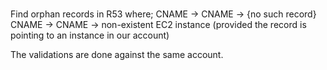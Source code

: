 ###
Find orphan records in R53 where;
CNAME -> CNAME -> {no such record}
CNAME -> CNAME -> non-existent EC2 instance (provided the record is pointing to an instance in our account)

The validations are done against the same account.
